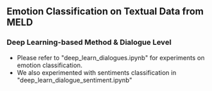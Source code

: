## Emotion Classification on Textual Data from MELD

### Deep Learning-based Method & Dialogue Level
* Please refer to "deep_learn_dialogues.ipynb" for experiments on emotion classification.
* We also experimented with sentiments classification in "deep_learn_dialogue_sentiment.ipynb"